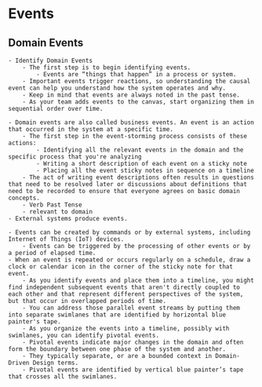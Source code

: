 # Events

## Domain Events

    - Identify Domain Events
        - The first step is to begin identifying events. 
            - Events are “things that happen” in a process or system. 
        - Important events trigger reactions, so understanding the causal event can help you understand how the system operates and why. 
        - Keep in mind that events are always noted in the past tense. 
        - As your team adds events to the canvas, start organizing them in sequential order over time.

    - Domain events are also called business events. An event is an action that occurred in the system at a specific time.
        - The first step in the event-storming process consists of these actions:
            - Identifying all the relevant events in the domain and the specific process that you're analyzing
            - Writing a short description of each event on a sticky note
            - Placing all the event sticky notes in sequence on a timeline
        - The act of writing event descriptions often results in questions that need to be resolved later or discussions about definitions that need to be recorded to ensure that everyone agrees on basic domain concepts.
        - Verb Past Tense
        - relevant to domain
    - External systems produce events.
    
    - Events can be created by commands or by external systems, including Internet of Things (IoT) devices. 
        - Events can be triggered by the processing of other events or by a period of elapsed time. 
    - When an event is repeated or occurs regularly on a schedule, draw a clock or calendar icon in the corner of the sticky note for that event.
        - As you identify events and place them into a timeline, you might find independent subsequent events that aren't directly coupled to each other and that represent different perspectives of the system, but that occur in overlapped periods of time. 
        - You can address those parallel event streams by putting them into separate swimlanes that are identified by horizontal blue painter's tape.
        - As you organize the events into a timeline, possibly with swimlanes, you can identify pivotal events. 
        - Pivotal events indicate major changes in the domain and often form the boundary between one phase of the system and another. 
        - They typically separate, or are a bounded context in Domain-Driven Design terms. 
        - Pivotal events are identified by vertical blue painter’s tape that crosses all the swimlanes.
